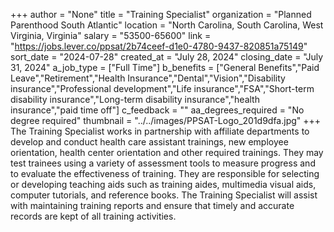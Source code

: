 +++
author = "None"
title = "Training Specialist"
organization = "Planned Parenthood South Atlantic"
location = "North Carolina, South Carolina, West Virginia, Virginia"
salary = "53500-65600"
link = "https://jobs.lever.co/ppsat/2b74ceef-d1e0-4780-9437-820851a75149"
sort_date = "2024-07-28"
created_at = "July 28, 2024"
closing_date = "July 31, 2024"
a_job_type = ["Full Time"]
b_benefits = ["General Benefits","Paid Leave","Retirement","Health Insurance","Dental","Vision","Disability insurance","Professional development","Life insurance","FSA","Short-term disability insurance","Long-term disability insurance","health insurance","paid time off"]
c_feedback = ""
aa_degrees_required = "No degree required"
thumbnail = "../../images/PPSAT-Logo_201d9dfa.jpg"
+++
The Training Specialist works in partnership with affiliate departments to develop and conduct health care assistant trainings, new employee orientation, health center orientation and other required trainings.  They may test trainees using a variety of assessment tools to measure progress and to evaluate the effectiveness of training. They are responsible for selecting or developing teaching aids such as training aides, multimedia visual aids, computer tutorials, and reference books.  The Training Specialist will assist with maintaining training reports and ensure that timely and accurate records are kept of all training activities. 